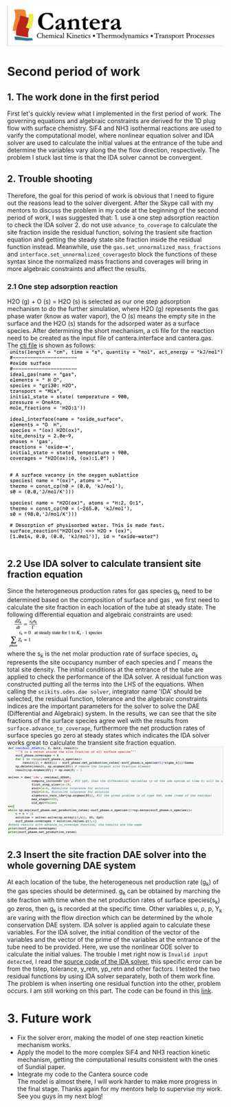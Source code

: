 ![alt text](https://github.com/yuj056/yuj056.github.io/blob/master/_posts/Screen%20Shot%202018-06-12%20at%2010.51.39%20AM.png)
# Second period of work
## 1. The work done in the first period
First let's quickly review what I implemented in the first period of work. The governing equations and algebraic constraints are derived for the 1D plug flow with surface chemistry. SiF4 and NH3 isothermal reactions are used to varify the computational model, where nonlinear equation solver and IDA solver are used to calculate the initial values at the entrance of the tube and determine the variables vary along the the flow direction, respectively. The problem I stuck last time is that the IDA solver cannot be convergent.
## 2. Trouble shooting
Therefore, the goal for this period of work is obvious that I need to figure out the reasons lead to the solver divergent. After the Skype call with my mentors to discuss the problem in my code at the beginning of the second period of work, I was suggested that: 1. use a one step adsorption reaction to check the IDA solver 2. do not use `advance_to_coverage` to calculate the site fraction inside the residual function, solving the trasient site fraction equation and getting the steady state site fraction inside the residual function instead. Meanwhile, use the `gas.set_unnormalized_mass_fractions` and `interface.set_unnormalized_coverages`to block the functions of these syntax since the normalized mass fractions and coverages will bring in more algebraic constraints and affect the results.
### 2.1 One step  adsorption reaction
H2O (g) + O (s) = H2O (s) is selected as our one step adsorption mechanism to do the further simulation, where H2O (g) represents the gas phase water (know as water vapor), the O (s) means the empty site in the surface and the H2O (s) stands for the adsorped water as a surface species. After determining the short mechanism, a cti file for the reaction need to be created as the input file of cantera.interface and cantera.gas. The [cti file](https://github.com/yuj056/yuj056.github.io/blob/master/model/small_mec.cti) is shown as follows:
![alt text](https://github.com/yuj056/yuj056.github.io/blob/master/_posts/cti.png)
## 2.2 Use IDA solver to calculate transient site fraction equation
Since the heterogeneous production rates for gas species g<sub>k</sub> need to be determined based on the composition of surface and gas , we first need to calculate the site fraction in each location of the tube at steady state. The following differential equation and algebraic constraints are used:
![alt text](https://github.com/yuj056/yuj056.github.io/blob/master/_posts/eq.png)
where the s<sub>k</sub> is the net molar production rate of surface species, &sigma;<sub>k</sub> represents the site occupancy number of each species and &Gamma; means the total site density.
The initial conditions at the entrance of the tube are applied to check the performance of the IDA solver. A residual function was constructed putting all the terms into the LHS of the equations. When calling the `scikits.odes.dae solver`, integrator name 'IDA' should be selected, the residual function, tolerance and the algebraic constraints indices are the important parameters for the solver to solve the DAE (Differential and Algebraic) system. In the results, we can see that the site fractions of the surface species agree well with the results from `surface.advance_to_coverage`, furthermore the net production rates of surface species go zero at steady states which indicates the IDA solver works great to calculate the transient site fraction equation.
![alt text](https://github.com/yuj056/yuj056.github.io/blob/master/zk.png)
## 2.3 Insert the site fraction DAE solver into the whole governing DAE system 
At each location of the tube, the heterogeneous net production rate (g<sub>k</sub>) of the gas species should be determined. g<sub>k</sub> can be obtained by marching the site fraction with time when the net production rates of surface species(s<sub>k</sub>) go zeros, then g<sub>k</sub> is recorded at the specific time. Other variables u, &rho;, p, Y<sub>k</sub> are varing with the flow direction which can be determined by the whole conservation DAE system. IDA solver is applied again to calculate these variables. For the IDA solver, the initial condition of the vector of the variables and the vector of the prime of the variables at the entrance of the tube need to be provided. Here, we use the nonlinear ODE solver to calculate the initial values. The trouble I met right now is `Invalid input detected`, I read the [source code of the IDA solver](https://github.com/bmcage/odes/blob/master/scikits/odes/sundials/ida.pyx), this specific error can be from the tstep, tolerance, y_retn, yp_retn and other factors. I tested the two residual functions by using IDA solver separately, both of them work fine. The problem is when inserting one residual function into the other, problem occurs. I am still working on this part. The code can be found in this [link](https://github.com/yuj056/yuj056.github.io/blob/master/model/H2O%2BO.ipynb).
# 3. Future work
* Fix the solver erorr, making the model of one step reaction kinetic mechanism works.
* Apply the model to the more complex SiF4 and NH3 reaction kinetic mechanism, getting the computational results consistent with the ones of Sundial paper.
* Integrate my code to the Cantera source code<br>
The model is almost there, I will work harder to make more progress in the final stage. Thanks again for my mentors help to supervise my work. See you guys in my next blog!


